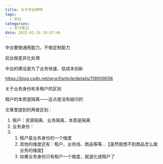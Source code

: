 ```yaml
---
title: 关于中台种种
tags:
  - 中台
categories:
  - 学习笔记
date: 2022-01-24 19:57:46
---
```


中台要做通用能力，不做定制能力

前台做差异化处理

中台的建设是为了业务快速、低成本创新

https://blog.csdn.net/qrycf/article/details/119009056

关于业务身份和多租户的区别

租户的本质是隔离——这点是没有疑问的

文章里提到的两者区别：

1. 租户：资源隔离、业务隔离，本质是隔离
2. 业务身份：
3. 1. 租户是业务身份的一个维度
   2. 其他的维度还有：租户、业务线、商品等等…【虽然我想不到商品怎么做业务的维度】
   3. 如果业务身份只有租户一个维度，就退化成租户了
